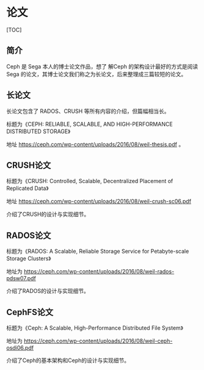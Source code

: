 # 论文

[TOC]

## 简介

Ceph 是 Sega 本人的博士论文作品，想了 解Ceph 的架构设计最好的方式是阅读Sega 的论文，其博士论文我们称之为长论文，后来整理成三篇较短的论文。

## 长论文

长论文包含了 RADOS、CRUSH 等所有内容的介绍，但篇幅相当长。

标题为《CEPH: RELIABLE, SCALABLE, AND HIGH-PERFORMANCE DISTRIBUTED STORAGE》

地址 https://ceph.com/wp-content/uploads/2016/08/weil-thesis.pdf 。

## CRUSH论文

标题为《CRUSH: Controlled, Scalable, Decentralized Placement of Replicated Data》

地址 https://ceph.com/wp-content/uploads/2016/08/weil-crush-sc06.pdf 

介绍了CRUSH的设计与实现细节。

## RADOS论文

标题为《RADOS: A Scalable, Reliable Storage Service for Petabyte-scale Storage Clusters》

地址为 https://ceph.com/wp-content/uploads/2016/08/weil-rados-pdsw07.pdf 

介绍了RADOS的设计与实现细节。

## CephFS论文

标题为《Ceph: A Scalable, High-Performance Distributed File System》

地址为 https://ceph.com/wp-content/uploads/2016/08/weil-ceph-osdi06.pdf

介绍了Ceph的基本架构和Ceph的设计与实现细节。

